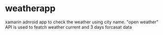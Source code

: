 # weatherapp
xamarin adnroid app to check the weather using city name.
"open weather" API is used to featch weather current and 3 days forcasat data
